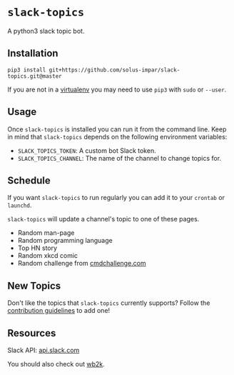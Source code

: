 # `slack-topics`

A python3 slack topic bot.

## Installation

```
pip3 install git+https://github.com/solus-impar/slack-topics.git@master
```

If you are not in a [virtualenv] you may need to use `pip3` with `sudo` or
`--user`.

## Usage
Once `slack-topics` is installed you can run it from the command line. Keep in
mind that `slack-topics` depends on the following environment variables:
* `SLACK_TOPICS_TOKEN`: A custom bot Slack token.
* `SLACK_TOPICS_CHANNEL`: The name of the channel to change topics for.

## Schedule
If you want `slack-topics` to run regularly you can add it to your `crontab` or
`launchd`.

`slack-topics` will update a channel's topic to one of these pages.
* Random man-page
* Random programming language
* Top HN story
* Random xkcd comic
* Random challenge from [cmdchallenge.com]

## New Topics
Don't like the topics that `slack-topics` currently supports? Follow the
[contribution guidelines] to add one!

## Resources
Slack API: [api.slack.com](https://api.slack.com/)

You should also check out [wb2k].

[cmdchallenge.com]: https://cmdchallenge.com/
[wb2k]: https://www.github.com/reillysiemens/wb2k/
[virtualenv]: https://virtualenv.pypa.io/en/stable/
[contribution guidelines]: https://github.com/solus-impar/slack-topics/blob/master/CONTRIBUTING.md
